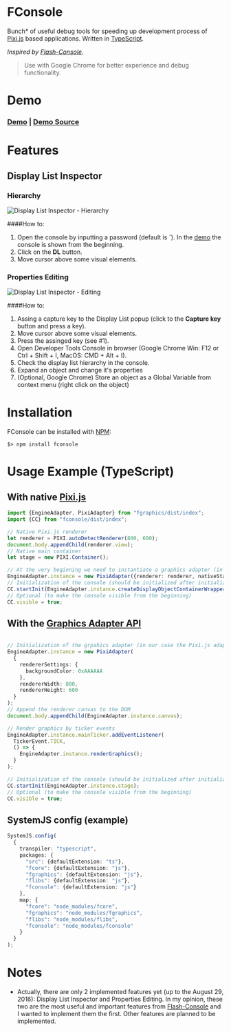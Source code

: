 # FConsole
Bunch* of useful debug tools for speeding up development process of [Pixi.js](https://github.com/pixijs/pixi.js) based applications. Written in [TypeScript](https://github.com/Microsoft/TypeScript).

*Inspired by [Flash-Console](https://github.com/junkbyte/flash-console).*

> Use with Google Chrome for better experience and debug functionality.

# Demo
### **[Demo](https://flashist.github.io/fexamples/) | [Demo Source](https://github.com/flashist/fexamples)**

# Features

## Display List Inspector

### Hierarchy
![Display List Inspector - Hierarchy](https://github.com/flashist/flashist.github.io/blob/master/fexamples/images/demo/display-list-inspecotr_hierarchy-1.gif?raw=true)

####How to:
1. Open the console by inputting a password (default is **`**). In the [demo](https://flashist.github.io/fexamples/) the console is shown from the beginning.
2. Click on the **DL** button.
3. Move cursor above some visual elements.

### Properties Editing
![Display List Inspector - Editing](https://github.com/flashist/flashist.github.io/blob/master/fexamples/images/demo/display-list-inspector_editing-1.gif?raw=truep)

####How to:
1. Assing a capture key to the Display List popup (click to the **Capture key** button and press a key).
2. Move cursor above some visual elements.
3. Press the assinged key (see #1).
4. Open Developer Tools Console in browser (Google Chrome Win: F12 or Ctrl + Shift + I, MacOS: CMD + Alt + I).
5. Check the display list hierarchy in the console.
6. Expand an object and change it's properties
7. (Optional, Google Chrome) Store an object as a Global Variable from context menu (right click on the object)
 
# Installation

FConsole can be installed with [NPM](https://docs.npmjs.com/getting-started/what-is-npm):

```
$> npm install fconsole
```

# Usage Example (TypeScript)

## With native [Pixi.js](https://github.com/pixijs/pixi.js)
```TypeScript
import {EngineAdapter, PixiAdapter} from "fgraphics/dist/index";
import {CC} from "fconsole/dist/index";

// Native Pixi.js renderer
let renderer = PIXI.autoDetectRenderer(800, 600);
document.body.appendChild(renderer.view);
// Native main container
let stage = new PIXI.Container();

// At the very beginning we need to instantiate a graphics adapter (in our case the Pixi.js adapter).
EngineAdapter.instance = new PixiAdapter({renderer: renderer, nativeStage: stage});
// Initialization of the console (should be initialized after initialization of the adapter)
CC.startInit(EngineAdapter.instance.createDisplayObjectContainerWrapper(stage));
// Optional (to make the console visible from the beginning)
CC.visible = true;
```

## With the [Graphics Adapter API](https://github.com/flashist/fgraphics)
```TypeScript

// Initialization of the grpahics adapter (in our case the Pixi.js adapter)
EngineAdapter.instance = new PixiAdapter(
  {
    rendererSettings: {
      backgroundColor: 0xAAAAAA
    },
    rendererWidth: 800,
    rendererHeight: 600
  }
);
// Append the renderer canvas to the DOM
document.body.appendChild(EngineAdapter.instance.canvas);

// Render graphics by ticker events
EngineAdapter.instance.mainTicker.addEventListener(
  TickerEvent.TICK,
  () => {
    EngineAdapter.instance.renderGraphics();
  }
);

// Initialization of the console (should be initialized after initialization of the adapter)
CC.startInit(EngineAdapter.instance.stage);
// Optional (to make the console visible from the beginning)
CC.visible = true;
```

## SystemJS config (example)
```TypeScript
SystemJS.config(
  {
    transpiler: "typescript",
    packages: {
      "src": {defaultExtension: "ts"},
      "fcore": {defaultExtension: "js"},
      "fgraphics": {defaultExtension: "js"},
      "flibs": {defaultExtension: "js"},
      "fconsole": {defaultExtension: "js"}
    },
    map: {
      "fcore": "node_modules/fcore",
      "fgraphics": "node_modules/fgraphics",
      "flibs": "node_modules/flibs",
      "fconsole": "node_modules/fconsole"
    }
  }
);
```

# Notes
* Actually, there are only 2 implemented features yet (up to the August 29, 2016): Display List Inspector and Properties Editing. In my opinion, these two are the most useful and important features from [Flash-Console](https://github.com/junkbyte/flash-console) and I wanted to implement them the first. Other features are planned to be implemented.
